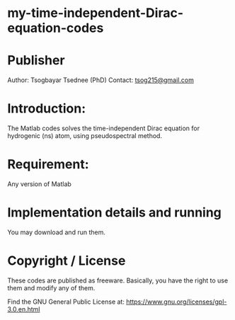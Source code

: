 # my-time-independent-Dirac-equation-codes

# Publisher
Author: Tsogbayar Tsednee (PhD) Contact: tsog215@gmail.com

# Introduction:
The Matlab codes solves the time-independent Dirac equation for hydrogenic (ns) atom, using pseudospectral method.

# Requirement:
Any version of Matlab

# Implementation details and running
You may download and run them.

# Copyright / License
These codes are published as freeware. Basically, you have the right to use them and modify any of them.

Find the GNU General Public License at: https://www.gnu.org/licenses/gpl-3.0.en.html
